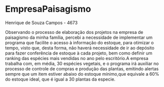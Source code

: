 # EmpresaPaisagismo
Henrique de Souza Campos - 4673

Observando o processo de elaboração dos projetos na empresa de paisagismo da minha família, percebi a necessidade de implementar um programa que facilite o acesso à informação do estoque, para otimizar o tempo, visto que, desta forma, não haverá necessidade de ir ao depósito para fazer conferência de estoque à cada projeto, bem como definir um ranking das espécies mais vendidas no ano pelo escritório.A empresa trabalha com, em média, 30 espécies vegetais, e o programa irá auxiliar no processo de controle de compras e produção das plantas, emitindo alertas sempre que um item estiver abaixo do estoque mínimo,que equivale a  60% do estoque ideal, que é igual a 30 plantas da especie.
